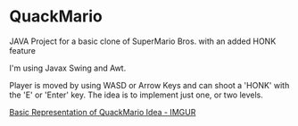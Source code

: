 # QuackMario
JAVA Project for a basic clone of SuperMario Bros. with an added HONK feature

I'm using Javax Swing and Awt.

Player is moved by using WASD or Arrow Keys and can shoot a 'HONK' with the 'E' or 'Enter' key.
The idea is to implement just one, or two levels.

[Basic Representation of QuackMario Idea - IMGUR](https://imgur.com/a/b0IrWym)
